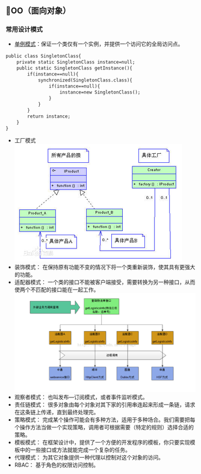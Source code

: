 ## 💏OO（面向对象）

### 常用设计模式
+ [单例模式](/Interview-.NET/Subject/设计模式/Singleton.cs)：保证一个类仅有一个实例，并提供一个访问它的全局访问点。
```
public class SingletonClass{
    private static SingletonClass instance=null;
    public static SingletonClass getInstance(){
        if(instance==null){
            synchronized(SingletonClass.class){
                if(instance==null){
                    instance=new SingletonClass();
                }
            }
        }
        return instance;
    }
}
```
+ 工厂模式  
![工厂模式](https://raw.githubusercontent.com/aalansehaiyang/technology-talk/master/basic-knowledge/img/10.jpg)
+ 装饰模式：
在保持原有功能不变的情况下将一个类重新装饰，使其具有更强大的功能。
+ 适配器模式：
一个类的接口不能被客户端接受，需要转换为另一种接口，从而使两个不匹配的接口能在一起工作。  
![适配器模式](https://raw.githubusercontent.com/aalansehaiyang/technology-talk/master/basic-knowledge/img/5.png)
+ 观察者模式：
也叫发布—订阅模式，或者事件监听模式。
+ 责任链模式：
很多对象由每个对象对其下家的引用串连起来形成一条链，请求在这条链上传递，直到最终处理完。
+ 策略模式：
完成某个操作可能会有多种方法，适用于多种场合。我们需要把每个操作方法当做一个实现策略，调用者可根据需要（特定的规则）选择合适的策略。
+ 模板模式：
在框架设计中，提供了一个方便的开发程序的模板，你只要实现模板中的一些接口或方法就能完成一个复杂的任务。
+ 代理模式：
为其它对象提供一种代理以控制对这个对象的访问。
+ RBAC：
基于角色的权限访问控制。
